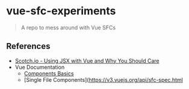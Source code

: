 # vue-sfc-experiments

> A repo to mess around with Vue SFCs

## References

* [Scotch.io - Using JSX with Vue and Why You Should Care](https://scotch.io/tutorials/using-jsx-with-vue-and-why-you-should-care)
* Vue Documentation
    * [Components Basics](https://v3.vuejs.org/guide/component-basics.html)
    * [Single File Components](https://v3.vuejs.org/api/sfc-spec.html
